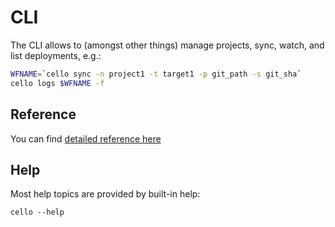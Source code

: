 # CLI

The CLI allows to (amongst other things) manage projects, sync, watch, and list deployments, e.g.: 

```sh
WFNAME=`cello sync -n project1 -t target1 -p git_path -s git_sha`
cello logs $WFNAME -f    
```   

## Reference

You can find [detailed reference here](/cli/cello)

## Help

Most help topics are provided by built-in help:

```
cello --help
```